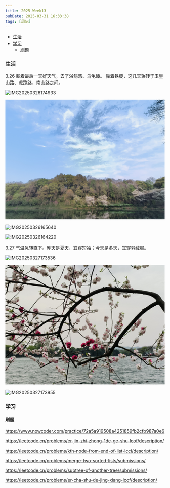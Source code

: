 ```yaml
---
title: 2025-Week13
pubDate: 2025-03-31 16:33:38
tags: [周记]
---
```

- [生活](#%E7%94%9F%E6%B4%BB)
- [学习](#%E5%AD%A6%E4%B9%A0)
  * [刷题](#%E5%88%B7%E9%A2%98)
  
### 生活

3.26
趁着最后一天好天气，去了浴鹄湾、乌龟谭。
靠着铁腚，这几天辗转于玉皇山路、虎跑路、南山路之间。

![IMG20250326174933](https://raw.githubusercontent.com/AbyssPraise/DrawingBoard/main/image/IMG20250326174933.jpg)

![IMG20250326170216](https://raw.githubusercontent.com/AbyssPraise/DrawingBoard/main/image/IMG20250326170216.jpg)

![IMG20250326165640](https://raw.githubusercontent.com/AbyssPraise/DrawingBoard/main/image/IMG20250326165640.jpg)

![IMG20250326164220](https://raw.githubusercontent.com/AbyssPraise/DrawingBoard/main/image/IMG20250326164220.jpg)



3.27
气温急转直下。昨天是夏天，宜穿短袖；今天是冬天，宜穿羽绒服。

![IMG20250327173536](https://raw.githubusercontent.com/AbyssPraise/DrawingBoard/main/image/IMG20250327173536.jpg)

![IMG20250327173721](https://raw.githubusercontent.com/AbyssPraise/DrawingBoard/main/image/IMG20250327173721.jpg)

![IMG20250327173955](https://raw.githubusercontent.com/AbyssPraise/DrawingBoard/main/image/IMG20250327173955.jpg)

### 学习
#### 刷题

https://www.nowcoder.com/practice/72a5a919508a4251859fb2cfb987a0e6

https://leetcode.cn/problems/er-jin-zhi-zhong-1de-ge-shu-lcof/description/

https://leetcode.cn/problems/kth-node-from-end-of-list-lcci/description/

https://leetcode.cn/problems/merge-two-sorted-lists/submissions/

https://leetcode.cn/problems/subtree-of-another-tree/submissions/

https://leetcode.cn/problems/er-cha-shu-de-jing-xiang-lcof/description/